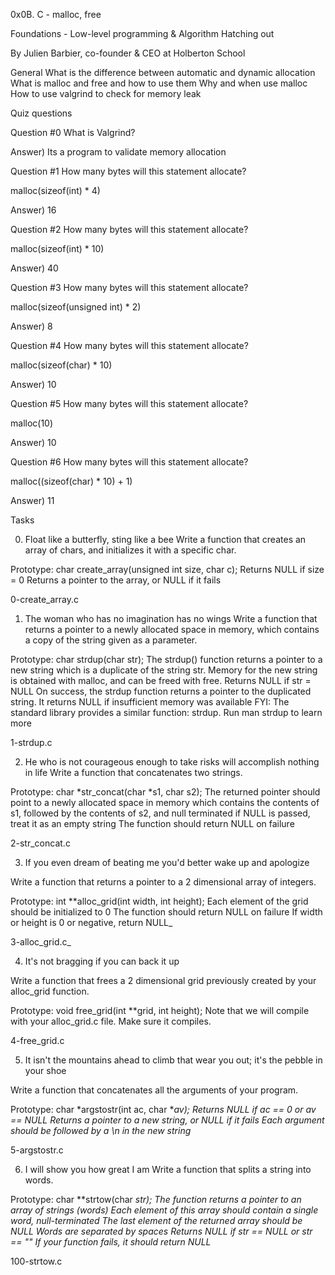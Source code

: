 0x0B. C - malloc, free

Foundations - Low-level programming & Algorithm  Hatching out

By Julien Barbier, co-founder & CEO at Holberton School

General
What is the difference between automatic and dynamic allocation
What is malloc and free and how to use them
Why and when use malloc
How to use valgrind to check for memory leak





Quiz questions



Question #0
What is Valgrind?

Answer) Its a program to validate memory allocation




Question #1
How many bytes will this statement allocate?

malloc(sizeof(int) * 4)

Answer) 16




Question #2
How many bytes will this statement allocate?

malloc(sizeof(int) * 10)

Answer) 40




Question #3
How many bytes will this statement allocate?

malloc(sizeof(unsigned int) * 2)


Answer) 8




Question #4
How many bytes will this statement allocate?

malloc(sizeof(char) * 10)


Answer) 10





Question #5
How many bytes will this statement allocate?

malloc(10)


Answer) 10





Question #6
How many bytes will this statement allocate?

malloc((sizeof(char) * 10) + 1)


Answer) 11




Tasks

0. Float like a butterfly, sting like a bee
Write a function that creates an array of chars, and initializes it with a specific char.

Prototype: char create_array(unsigned int size, char c);
Returns NULL if size = 0
Returns a pointer to the array, or NULL if it fails

0-create_array.c


1. The woman who has no imagination has no wings
Write a function that returns a pointer to a newly allocated space in memory, which contains a copy of the string given as a parameter.

Prototype: char strdup(char str);
The strdup() function returns a pointer to a new string which is a duplicate of the string str. Memory for the new string is obtained with malloc, and can be freed with free.
Returns NULL if str = NULL
On success, the strdup function returns a pointer to the duplicated string. It returns NULL if insufficient memory was available
FYI: The standard library provides a similar function: strdup. Run man strdup to learn more


1-strdup.c


2. He who is not courageous enough to take risks will accomplish nothing in life
Write a function that concatenates two strings.

Prototype: char *str_concat(char *s1, char s2);
The returned pointer should point to a newly allocated space in memory which contains the contents of s1, followed by the contents of s2, and null terminated
if NULL is passed, treat it as an empty string
The function should return NULL on failure

2-str_concat.c





3. If you even dream of beating me you'd better wake up and apologize

Write a function that returns a pointer to a 2 dimensional array of integers.

Prototype: int **alloc_grid(int width, int height);
Each element of the grid should be initialized to 0
The function should return NULL on failure
If width or height is 0 or negative, return NULL_

3-alloc_grid.c_




4. It's not bragging if you can back it up

Write a function that frees a 2 dimensional grid previously created by your alloc_grid function.

Prototype: void free_grid(int **grid, int height);
Note that we will compile with your alloc_grid.c file. Make sure it compiles.

4-free_grid.c





5. It isn't the mountains ahead to climb that wear you out; it's the pebble in your shoe

Write a function that concatenates all the arguments of your program.

Prototype: char *argstostr(int ac, char **av);
Returns NULL if ac == 0 or av == NULL
Returns a pointer to a new string, or NULL if it fails
Each argument should be followed by a \n in the new string*


5-argstostr.c


6. I will show you how great I am
Write a function that splits a string into words.

Prototype: char **strtow(char *str);
The function returns a pointer to an array of strings (words)
Each element of this array should contain a single word, null-terminated
The last element of the returned array should be NULL
Words are separated by spaces
Returns NULL if str == NULL or str == ""
If your function fails, it should return NULL*


100-strtow.c


























































